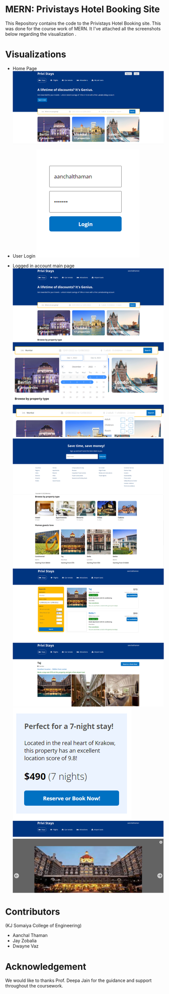 # MERN: Privistays Hotel Booking Site

This Repository contains the code to the Privistays Hotel Booking site. This was done for the course work of MERN. It I've attached all the screenshots below regarding the visualization .

# Visualizations

- Home Page
![alt text](https://github.com/jayzobalia/MERN_Project/blob/main/pictures/Hone.png)

- User Login
![alt text](https://github.com/jayzobalia/MERN_Project/blob/main/pictures/login.png)

- Logged in account main page
![alt text](https://github.com/jayzobalia/MERN_Project/blob/main/pictures/Main.png)
![alt text](https://github.com/jayzobalia/MERN_Project/blob/main/pictures/date_selection.png)
![alt text](https://github.com/jayzobalia/MERN_Project/blob/main/pictures/people.png)
![alt text](https://github.com/jayzobalia/MERN_Project/blob/main/pictures/Footer.png)
![alt text](https://github.com/jayzobalia/MERN_Project/blob/main/pictures/stays.png)
![alt text](https://github.com/jayzobalia/MERN_Project/blob/main/pictures/taj.png)
![alt text](https://github.com/jayzobalia/MERN_Project/blob/main/pictures/pics.png)
![alt text](https://github.com/jayzobalia/MERN_Project/blob/main/pictures/reserve.png)
![alt text](https://github.com/jayzobalia/MERN_Project/blob/main/pictures/view.png)

# Contributors

(KJ Somaiya College of Engineering)
- Aanchal Thaman
- Jay Zobalia
- Dwayne Vaz

# Acknowledgement

We would like to thanks Prof. Deepa Jain for the guidance and support throughout the coursework.
